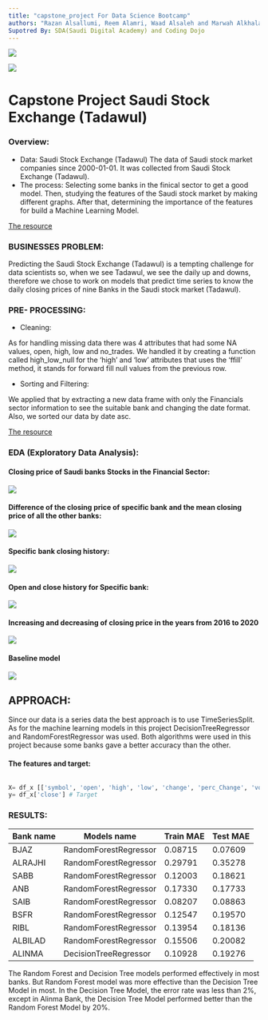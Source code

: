 ```yaml
---
title: "capstone_project For Data Science Bootcamp"
authors: "Razan Alsallumi, Reem Alamri, Waad Alsaleh and Marwah Alkhalaf"
Supotred By: SDA(Saudi Digital Academy) and Coding Dojo
---
```



![](https://imagizer.imageshack.com/img922/3720/s4AhrG.png)

![](https://media-exp1.licdn.com/dms/image/C4D1BAQEso88yXUpZYA/company-background_10000/0?e=2159024400&v=beta&t=9av-KW2y1WiBELtH3OP6BEpckbQJStB4FbpvebKD0W4)



#  Capstone Project Saudi Stock Exchange (Tadawul)





### Overview:


- Data: Saudi Stock Exchange (Tadawul)
The data of Saudi stock market companies since 2000-01-01. It was collected from Saudi Stock Exchange (Tadawul). 
- The process: 
Selecting some banks in the finical sector to get a good model. Then, studying the features of the Saudi stock market by making different graphs. After that, determining the importance of the features for build a Machine Learning Model.

[The resource](https://www.saudiexchange.sa/wps/portal/tadawul/about/company?locale=en)


### BUSINESSES PROBLEM:


Predicting the Saudi Stock Exchange (Tadawul) is a tempting challenge for data scientists so, when we see Tadawul, we see the daily up and downs, therefore we chose to work on models that predict time series to know the daily closing prices of nine Banks in the Saudi stock market (Tadawul).


### PRE- PROCESSING:


- Cleaning: 

As for handling missing data there was 4 attributes that had some NA values, open, high, low and no_trades.
We handled it by creating a function called high_low_null for the ‘high’ and ‘low’ attributes that uses the ‘ffill’ method, it stands for forward fill null values from 
the previous row.

- Sorting and Filtering:

We applied that by extracting a new data frame with only the Financials sector information to see the suitable bank and changing the date format. Also, we sorted our data by date asc.


[The resource](https://www.kaggle.com/salwaalzahrani/saudi-stock-exchange-tadawul)

### EDA (Exploratory Data Analysis):

#### Closing price of Saudi banks Stocks in the Financial Sector:



![](stocks2.png)


#### Difference of the closing price of specific bank and the mean closing price of all the other banks: 


![](stocks5.png)


#### Specific bank closing history:


![](Change_stocks5.png)


#### Open and close history for Specific bank:
 

![](Change_stocks4.png)



#### Increasing and decreasing of closing price in the years from 2016 to 2020

![](Change_stocks0.png)


#### Baseline model

![](Change_stocks6.png)


## APPROACH:


Since our data is a series data the best approach is to use TimeSeriesSplit. As for the machine learning models in this project DecisionTreeRegressor and RandomForestRegressor was used. Both algorithms were used in this project because some banks gave a better accuracy than the other.

#### The features and target: 

```python

X= df_x [['symbol', 'open', 'high', 'low', 'change', 'perc_Change', 'volume_traded ', 'value_traded' ]] # Features
y= df_x['close'] # Target

```

### RESULTS:

| Bank name | Models name | Train MAE |  Test MAE |
| --- | --- | --- | --- |
| BJAZ | RandomForestRegressor | 0.08715 | 0.07609 |
| ALRAJHI | RandomForestRegressor | 0.29791 | 0.35278 |
| SABB | RandomForestRegressor | 0.12003 | 0.18621 |
| ANB | RandomForestRegressor | 0.17330 | 0.17733 |
| SAIB | RandomForestRegressor | 0.08207 | 0.08863 |
| BSFR | RandomForestRegressor | 0.12547 | 0.19570 |
| RIBL | RandomForestRegressor | 0.13954 | 0.18136 |
| ALBILAD | RandomForestRegressor | 0.15506 | 0.20082 |
| ALINMA | DecisionTreeRegressor | 0.10928 | 0.19276 |



The Random Forest and Decision Tree models performed effectively in most banks. But Random Forest model was more effective than the Decision Tree Model in most. In the Decision Tree Model, the error rate was less than 2%, except in Alinma Bank, the Decision Tree Model performed better than the Random Forest Model by 20%.


   
   

